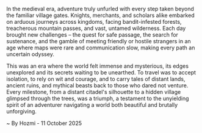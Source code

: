 
In the medieval era, adventure truly unfurled with every step taken beyond the familiar village gates. Knights, merchants, and scholars alike embarked on arduous journeys across kingdoms, facing bandit-infested forests, treacherous mountain passes, and vast, untamed wilderness. Each day brought new challenges – the quest for safe passage, the search for sustenance, and the gamble of meeting friendly or hostile strangers in an age where maps were rare and communication slow, making every path an uncertain odyssey.

This was an era where the world felt immense and mysterious, its edges unexplored and its secrets waiting to be unearthed. To travel was to accept isolation, to rely on wit and courage, and to carry tales of distant lands, ancient ruins, and mythical beasts back to those who dared not venture. Every milestone, from a distant citadel's silhouette to a hidden village glimpsed through the trees, was a triumph, a testament to the unyielding spirit of an adventurer navigating a world both beautiful and brutally unforgiving.

~ By Hozmi - 11 October 2025
